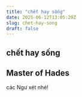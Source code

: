 ```yaml
---
title: "chết hay sống"
date: 2025-06-12T13:05:20Z
slug: chet-hay-song
draft: false
---
```


## chết hay sống

## Master of Hades

các Ngư xét nhé!